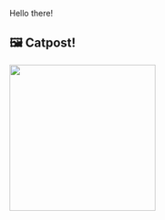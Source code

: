 Hello there!



## 🖼️ Catpost!

<sub>
    <img src="https://cdn2.thecatapi.com/images/MTg3ODYyOQ.jpg" height="256">
</sub>

